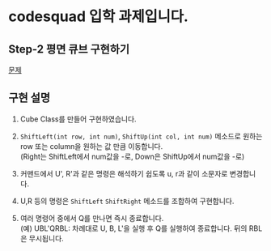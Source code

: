 # codesquad 입학 과제입니다.
## Step-2 평면 큐브 구현하기
[문제](https://lucas.codesquad.kr/main/course/2021%EB%85%84-%EB%A7%88%EC%8A%A4%ED%84%B0%EC%A6%88-%EC%98%A8%EB%9D%BC%EC%9D%B8%EB%AC%B8%EC%A0%9C/2021-problem-1/2%EB%8B%A8%EA%B3%84--%ED%8F%89%EB%A9%B4-%ED%81%90%EB%B9%85-%EA%B5%AC%ED%98%84%ED%95%98%EA%B8%B0)
## 구현 설명
1. Cube Class를 만들어 구현하였습니다.  

2. ```ShiftLeft(int row, int num)```, ```ShiftUp(int col, int num)``` 메소드로 원하는 row 또는 column을 원하는 값 만큼 이동합니다.  
(Right는 ShiftLeft에서 num값을 -로, Down은 ShiftUp에서 num값을 -로)  

3. 커맨드에서 U', R'과 같은 명령은 해석하기 쉽도록 u, r과 같이 소문자로 변경합니다.  

4. U,R 등의 명령은 ```ShiftLeft``` ```ShiftRight``` 메소드를 조합하여 구현합니다.  

5. 여러 명령어 중에서 Q를 만나면 즉시 종료합니다.  
(예) UBL'QRBL: 차례대로 U, B, L'을 실행 후 Q를 실행하여 종료합니다. 뒤의 RBL은 무시됩니다.
